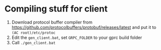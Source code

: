# Compiling stuff for client
1. Download protocol buffer compiler from https://github.com/protocolbuffers/protobuf/releases/latest and put it to `(AC root)/etc/protoc`
1. Edit the `gen_client.bat`, set `GRPC_FOLDER` to your gprc build folder
1. Call `./gen_client.bat`